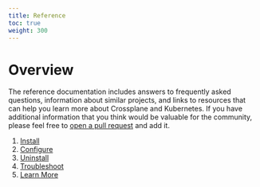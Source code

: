 ```yaml
---
title: Reference
toc: true
weight: 300
---
```


# Overview

The reference documentation includes answers to frequently asked questions,
information about similar projects, and links to resources that can help you
learn more about Crossplane and Kubernetes. If you have additional information
that you think would be valuable for the community, please feel free to [open a
pull request] and add it.

1. [Install]
1. [Configure]
1. [Uninstall]
1. [Troubleshoot]
1. [Learn More]

<!-- Named Links -->

[open a pull request]: https://github.com/crossplane/crossplane/compare
[Install]: install.md
[Configure]: configure.md
[Uninstall]: uninstall.md
[Troubleshoot]: troubleshoot.md
[Learn More]: learn_more.md
